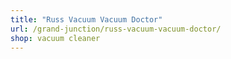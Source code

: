 ```yaml
---
title: "Russ Vacuum Vacuum Doctor"
url: /grand-junction/russ-vacuum-vacuum-doctor/
shop: vacuum cleaner
---
```

